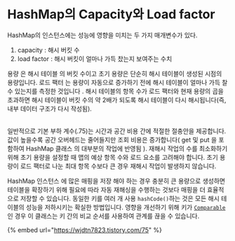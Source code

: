 # HashMap의 Capacity와 Load factor

HashMap의 인스턴스에는 성능에 영향을 미치는 두 가지 매개변수가 있다.

1. capacity : 해시 버킷 수
2. load factor : 해시 버킷이 얼마나 가득 찼는지 보여주는 수치

용량 은 해시 테이블 의 버킷 수이고 초기 용량은 단순히 해시 테이블이 생성된 시점의 용량입니다. 로드 팩터 는 용량이 자동으로 증가하기 전에 해시 테이블이 얼마나 가득 찰 수 있는지를 측정한 것입니다 . 해시 테이블의 항목 수가 로드 팩터와 현재 용량의 곱을 초과하면 해시 테이블이 버킷 수의 약 2배가 되도록 해시 테이블이 다시 해시됩니다(즉, 내부 데이터 구조가 다시 작성됨).

\
일반적으로 기본 부하 계수(.75)는 시간과 공간 비용 간에 적절한 절충안을 제공합니다. 값이 높을수록 공간 오버헤드는 줄어들지만 조회 비용은 증가합니다( get 및 put 을 포함하여 HashMap 클래스 의 대부분의 작업에 반영됨 ). 재해시 작업의 수를 최소화하기 위해 초기 용량을 설정할 때 맵의 예상 항목 수와 로드 요소를 고려해야 합니다. 초기 용량이 로드 팩터로 나눈 최대 항목 수보다 큰 경우 재해시 작업이 발생하지 않습니다.



HashMap 인스턴스 에 많은 매핑을 저장 해야 하는 경우 충분히 큰 용량으로 생성하면 테이블을 확장하기 위해 필요에 따라 자동 재해싱을 수행하는 것보다 매핑을 더 효율적으로 저장할 수 있습니다. 동일한 키를 여러 개 사용 `hashCode()`하는 것은 모든 해시 테이블의 성능을 저하시키는 확실한 방법입니다. 영향을 개선하기 위해 키가 [`Comparable`](https://docs.oracle.com/javase/8/docs/api/java/lang/Comparable.html)인 경우 이 클래스는 키 간의 비교 순서를 사용하여 관계를 끊을 수 있습니다.



{% embed url="https://wjdtn7823.tistory.com/75" %}
